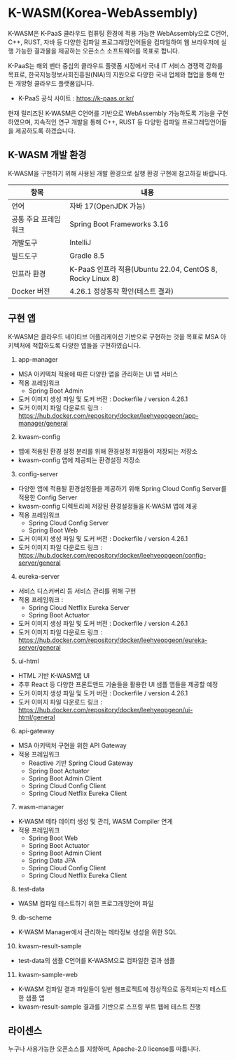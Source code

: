 # K-WASM(Korea-WebAssembly)

K-WASM은 K-PaaS 클라우드 컴퓨팅 환경에 적용 가능한 WebAssembly으로 C언어, C++, RUST, 자바 등 다양한 컴파일 프로그래밍언어들을 컴파일하여 웹 브라우저에 실행 가능한 결과물을 제공하는 오픈소스 소프트웨어를 목표로 합니다.
 
K-PaaS는 해외 벤더 중심의 클라우드 플랫폼 시장에서 국내 IT 서비스 경쟁력 강화를 목표로, 한국지능정보사회진흥원(NIA)의 지원으로 다양한 국내 업체와 협업을 통해 만든 개방형 클라우드 플랫폼입니다.
 - K-PaaS 공식 사이트 : https://k-paas.or.kr/

현재 릴리즈된 K-WASM은 C언어를 기반으로 WebAssembly 가능하도록 기능을 구현하였으며, 지속적인 연구 개발을 통해 C++, RUST 등 다양한 컴파일 프로그래밍언어들을 제공하도록 하겠습니다.

## K-WASM 개발 환경

K-WASM을 구현하기 위해 사용된 개발 환경으로 실행 환경 구현에 참고하길 바랍니다.

| 항목 | 내용                                    |
| -------             | -------------------------------------------- |
| 언어                | 자바 17(OpenJDK 가능)
| 공통 주요 프레임워크  |  Spring Boot Frameworks 3.16 |
| 개발도구    |  IntelliJ |
| 빌드도구    |  Gradle 8.5 |
| 인프라 환경    |  K-PaaS 인프라 적용(Ubuntu 22.04, CentOS 8, Rocky Linux 8) |
| Docker 버전    |  4.26.1 정상동작 확인(테스트 결과) |

## 구현 앱

K-WASM은 클라우드 네이티브 어플리케이션 기반으로 구현하는 것을 목표로 MSA 아키텍처에 적합하도록 다양한 앱들을 구현하였습니다.

1. app-manager
 - MSA 아키텍처 적용에 따른 다양한 앱을 관리하는 UI 앱 서비스
 - 적용 프레임워크
   * Spring Boot Admin
 - 도커 이미지 생성 파일 및 도커 버전 : Dockerfile / version 4.26.1
 - 도커 이미지 파일 다운로드 링크 : https://hub.docker.com/repository/docker/leehyeopgeon/app-manager/general
     
2. kwasm-config
 - 앱에 적용된 환경 설정 분리를 위해 환경설정 파일들이 저장되는 저장소
 - kwasm-config 앱에 제공되는 환경설정 저장소
       
3. config-server
 - 다양한 앱에 적용될 환경설정들을 제공하기 위해 Spring Cloud Config Server를 적용한 Config Server
 - kwasm-config 디렉토리에 저장된 환경설정들을 K-WASM 앱에 제공
 - 적용 프레임워크
   * Spring Cloud Config Server
   * Spring Boot Web
 - 도커 이미지 생성 파일 및 도커 버전 : Dockerfile / version 4.26.1
 - 도커 이미지 파일 다운로드 링크 : https://hub.docker.com/repository/docker/leehyeopgeon/config-server/general

4. eureka-server
 -  서비스 디스커버리 등 서비스 관리를 위해 구현
 - 적용 프레임워크 :
    * Spring Cloud Netflix Eureka Server
    * Spring Boot Actuator
 - 도커 이미지 생성 파일 및 도커 버전 : Dockerfile / version 4.26.1
 - 도커 이미지 파일 다운로드 링크 : https://hub.docker.com/repository/docker/leehyeopgeon/eureka-server/general
   
5. ui-html
 - HTML 기반 K-WASM앱 UI
 - 추후 React 등 다양한 프론트앤드 기술들을 활용한 UI 샘플 앱들을 제공할 예정
 - 도커 이미지 생성 파일 및 도커 버전 : Dockerfile / version 4.26.1
 - 도커 이미지 파일 다운로드 링크 : https://hub.docker.com/repository/docker/leehyeopgeon/ui-html/general

6. api-gateway
 - MSA 아키텍처 구현을 위한 API Gateway
 - 적용 프레임워크
   * Reactive 기반 Spring Cloud Gateway
   * Spring Boot Actuator
   * Spring Boot Admin Client
   * Spring Cloud Config Client
   * Spring Cloud Netflix Eureka Client

7. wasm-manager
 - K-WASM 메타 데이터 생성 및 관리, WASM Compiler 연계
 - 적용 프레임워크
   * Spring Boot Web
   * Spring Boot Actuator
   * Spring Boot Admin Client
   * Spring Data JPA
   * Spring Cloud Config Client
   * Spring Cloud Netflix Eureka Client
          
8. test-data
 - WASM 컴파일 테스트하기 위한 프로그래밍언어 파일 

9. db-scheme
 - K-WASM Manager에서 관리하는 메타정보 생성을 위한 SQL

10. kwasm-result-sample
 - test-data의 샘플 C언어를 K-WASM으로 컴파일한 결과 샘플

11. kwasm-sample-web
 - K-WASM 컴파일 결과 파일들이 일반 웹프로젝트에 정상적으로 동작되는지 테스트한 샘플 앱
 - kwasm-result-sample 결과를 기반으로 스프링 부트 웹에 테스트 진행

## 라이센스

누구나 사용가능한 오픈소스를 지향하며, Apache-2.0 license를 따릅니다.

